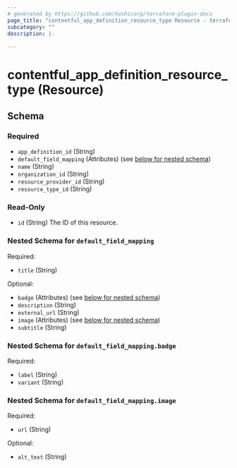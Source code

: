 ```yaml
---
# generated by https://github.com/hashicorp/terraform-plugin-docs
page_title: "contentful_app_definition_resource_type Resource - terraform-provider-contentful"
subcategory: ""
description: |-
  
---
```


# contentful_app_definition_resource_type (Resource)





<!-- schema generated by tfplugindocs -->
## Schema

### Required

- `app_definition_id` (String)
- `default_field_mapping` (Attributes) (see [below for nested schema](#nestedatt--default_field_mapping))
- `name` (String)
- `organization_id` (String)
- `resource_provider_id` (String)
- `resource_type_id` (String)

### Read-Only

- `id` (String) The ID of this resource.

<a id="nestedatt--default_field_mapping"></a>
### Nested Schema for `default_field_mapping`

Required:

- `title` (String)

Optional:

- `badge` (Attributes) (see [below for nested schema](#nestedatt--default_field_mapping--badge))
- `description` (String)
- `external_url` (String)
- `image` (Attributes) (see [below for nested schema](#nestedatt--default_field_mapping--image))
- `subtitle` (String)

<a id="nestedatt--default_field_mapping--badge"></a>
### Nested Schema for `default_field_mapping.badge`

Required:

- `label` (String)
- `variant` (String)


<a id="nestedatt--default_field_mapping--image"></a>
### Nested Schema for `default_field_mapping.image`

Required:

- `url` (String)

Optional:

- `alt_text` (String)


